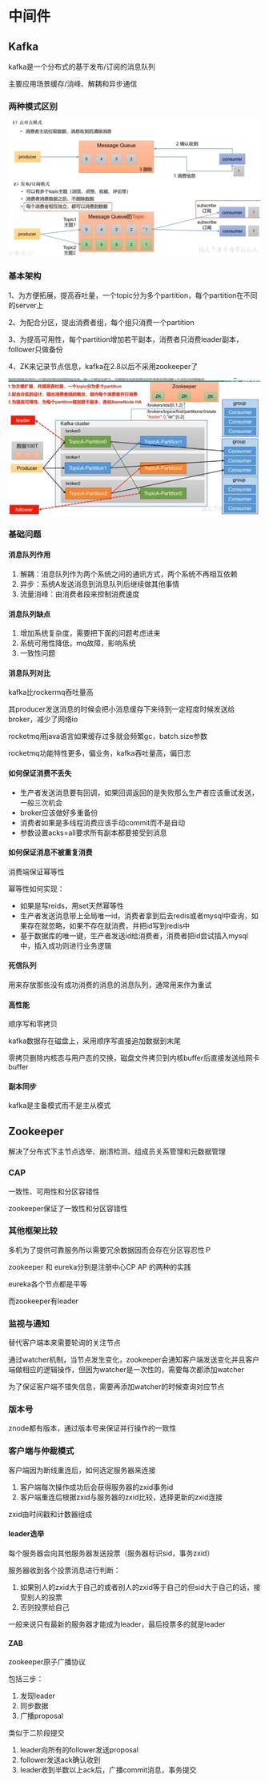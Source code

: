 # 中间件

## Kafka

kafka是一个分布式的基于发布/订阅的消息队列



主要应用场景缓存/消峰、解耦和异步通信



### 两种模式区别

![1647311606264](kafka.assets/1647311606264.png)



### 基本架构

1、为方便拓展，提高吞吐量，一个topic分为多个partition，每个partition在不同的server上

2、为配合分区，提出消费者组，每个组只消费一个partition

3、为提高可用性，每个partition增加若干副本，消费者只消费leader副本，follower只做备份

4、ZK来记录节点信息，kafka在2.8以后不采用zookeeper了

![1647311805997](kafka.assets/1647311805997.png)





### 基础问题

#### 消息队列作用

1. 解耦：消息队列作为两个系统之间的通讯方式，两个系统不再相互依赖
2. 异步：系统A发送消息到消息队列后继续做其他事情
3. 流量消峰：由消费者段来控制消费速度

#### 消息队列缺点

1. 增加系统复杂度，需要把下面的问题考虑进来
2. 系统可用性降低，mq故障，影响系统
3. 一致性问题

#### 消息队列对比

kafka比rockermq吞吐量高

其producer发送消息的时候会把小消息缓存下来待到一定程度时候发送给broker，减少了网络io

rocketmq用java语言如果缓存过多就会频繁gc，batch.size参数



rocketmq功能特性更多，偏业务，kafka吞吐量高，偏日志

#### 如何保证消费不丢失

- 生产者发送消息要有回调，如果回调返回的是失败那么生产者应该重试发送，一般三次机会
- broker应该做好多重备份
- 消费者如果是多线程消费应该手动commit而不是自动
- 参数设置acks=all要求所有副本都要接受到消息

#### 如何保证消息不被重复消费

消费端保证幂等性

幂等性如何实现：

- 如果是写reids，用set天然幂等性 
- 生产者发送消息带上全局唯一id，消费者拿到后去redis或者mysql中查询，如果存在就忽略，如果不存在就消费，并把id写到redis中
- 基于数据库的唯一键，生产者发送id给消费者，消费者把id尝试插入mysql中，插入成功则进行业务逻辑



#### 死信队列

用来存放那些没有成功消费的消息的消息队列，通常用来作为重试



#### 高性能

顺序写和零拷贝

kafka数据存在磁盘上，采用顺序写直接追加数据到末尾

零拷贝删除内核态与用户态的交换，磁盘文件拷贝到内核buffer后直接发送给网卡buffer



#### 副本同步

kafka是主备模式而不是主从模式



## Zookeeper

解决了分布式下主节点选举、崩溃检测、组成员关系管理和元数据管理



### CAP

一致性、可用性和分区容错性

zookeeper保证了一致性和分区容错性



### 其他框架比较

多机为了提供可靠服务所以需要冗余数据因而会存在分区容忍性Ｐ

zookeeper 和 eureka分别是注册中心CP AP 的两种的实践

eureka各个节点都是平等

而zookeeper有leader



### 监视与通知

替代客户端本来需要轮询的关注节点

通过watcher机制，当节点发生变化，zookeeper会通知客户端发送变化并且客户端做相应的逻辑操作，但因为watcher是一次性的，需要每次都添加watcher



为了保证客户端不错失信息，需要再添加watcher的时候查询对应节点



### 版本号

znode都有版本，通过版本号来保证并行操作的一致性



### 客户端与仲裁模式

客户端因为断线重连后，如何选定服务器来连接

1. 客户端每次操作成功后会获得服务器的zxid事务id
2. 客户端重连后根据zxid与服务器的zxid比较，选择更新的zxid连接



zxid由时间戳和计数器组成



#### leader选举

每个服务器会向其他服务器发送投票（服务器标识sid，事务zxid）

服务器收到各个投票消息进行判断：

1. 如果别人的zxid大于自己的或者别人的zxid等于自己的但sid大于自己的话，接受别人的投票
2. 否则投票给自己

一般来说只有最新的服务器才能成为leader，最后投票多的就是leader





#### ZAB

zookeeper原子广播协议

包括三步：

1. 发现leader
2. 同步数据
3. 广播proposal



类似于二阶段提交

1. leader向所有的follower发送proposal
2. follower发送ack确认收到
3. leader收到半数以上ack后，广播commit消息，事务提交








